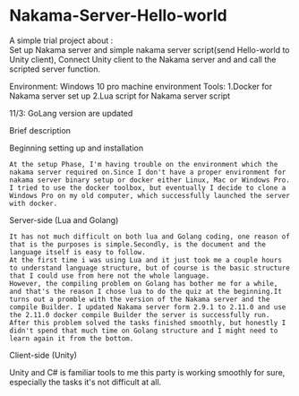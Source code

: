 # Nakama-Server-Hello-world
A simple trial project about :  
Set up Nakama server and simple nakama server script(send Hello-world to Unity client), 
Connect Unity client to the Nakama server and and call the scripted server function. 

Environment: Windows 10 pro machine environment
Tools: 
1.Docker for Nakama server set up 
2.Lua script for Nakama server script

11/3: GoLang version are updated

Brief description

Beginning setting up and installation

    At the setup Phase, I'm having trouble on the environment which the nakama server required on.Since I don't have a proper environment for nakama server binary setup or docker either Linux, Mac or Windows Pro. I tried to use the docker toolbox, but eventually I decide to clone a Windows Pro on my old computer, which successfully launched the server with docker.
  
 Server-side (Lua and Golang)
 
    It has not much difficult on both lua and Golang coding, one reason of that is the purposes is simple.Secondly, is the document and the language itself is easy to follow.
    At the first time i was using Lua and it just took me a couple hours to understand language structure, but of course is the basic structure that I could use from here not the whole language.
    However, the compiling problem on Golang has bother me for a while, and that's the reason I chose lua to do the quiz at the beginning.It turns out a promble with the version of the Nakama server and the compile Builder. I updated Nakama server form 2.9.1 to 2.11.0 and use the 2.11.0 docker compile Builder the server is successfully run. After this problem solved the tasks finished smoothly, but honestly I didn't spend that much time on Golang structure and I might need to learn again it from the bottom.
    
Client-side (Unity)

  Unity and C# is familiar tools to me this party is working smoothly for sure, especially the tasks it's not difficult at all.
